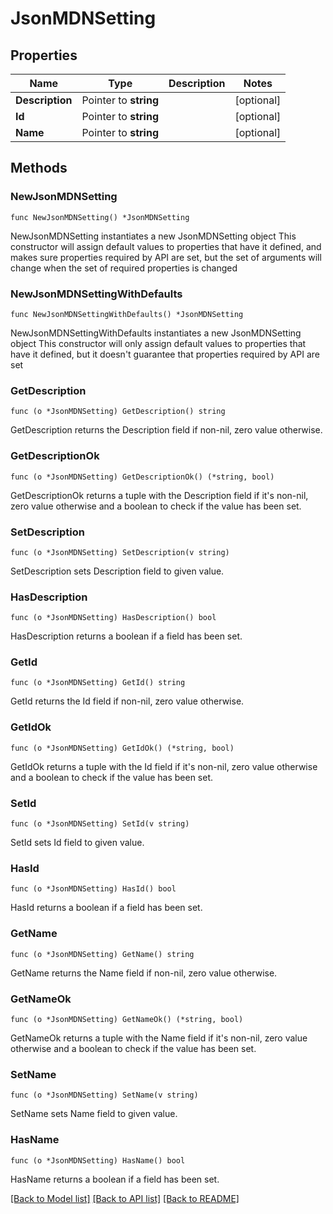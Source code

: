 # JsonMDNSetting

## Properties

Name | Type | Description | Notes
------------ | ------------- | ------------- | -------------
**Description** | Pointer to **string** |  | [optional] 
**Id** | Pointer to **string** |  | [optional] 
**Name** | Pointer to **string** |  | [optional] 

## Methods

### NewJsonMDNSetting

`func NewJsonMDNSetting() *JsonMDNSetting`

NewJsonMDNSetting instantiates a new JsonMDNSetting object
This constructor will assign default values to properties that have it defined,
and makes sure properties required by API are set, but the set of arguments
will change when the set of required properties is changed

### NewJsonMDNSettingWithDefaults

`func NewJsonMDNSettingWithDefaults() *JsonMDNSetting`

NewJsonMDNSettingWithDefaults instantiates a new JsonMDNSetting object
This constructor will only assign default values to properties that have it defined,
but it doesn't guarantee that properties required by API are set

### GetDescription

`func (o *JsonMDNSetting) GetDescription() string`

GetDescription returns the Description field if non-nil, zero value otherwise.

### GetDescriptionOk

`func (o *JsonMDNSetting) GetDescriptionOk() (*string, bool)`

GetDescriptionOk returns a tuple with the Description field if it's non-nil, zero value otherwise
and a boolean to check if the value has been set.

### SetDescription

`func (o *JsonMDNSetting) SetDescription(v string)`

SetDescription sets Description field to given value.

### HasDescription

`func (o *JsonMDNSetting) HasDescription() bool`

HasDescription returns a boolean if a field has been set.

### GetId

`func (o *JsonMDNSetting) GetId() string`

GetId returns the Id field if non-nil, zero value otherwise.

### GetIdOk

`func (o *JsonMDNSetting) GetIdOk() (*string, bool)`

GetIdOk returns a tuple with the Id field if it's non-nil, zero value otherwise
and a boolean to check if the value has been set.

### SetId

`func (o *JsonMDNSetting) SetId(v string)`

SetId sets Id field to given value.

### HasId

`func (o *JsonMDNSetting) HasId() bool`

HasId returns a boolean if a field has been set.

### GetName

`func (o *JsonMDNSetting) GetName() string`

GetName returns the Name field if non-nil, zero value otherwise.

### GetNameOk

`func (o *JsonMDNSetting) GetNameOk() (*string, bool)`

GetNameOk returns a tuple with the Name field if it's non-nil, zero value otherwise
and a boolean to check if the value has been set.

### SetName

`func (o *JsonMDNSetting) SetName(v string)`

SetName sets Name field to given value.

### HasName

`func (o *JsonMDNSetting) HasName() bool`

HasName returns a boolean if a field has been set.


[[Back to Model list]](../README.md#documentation-for-models) [[Back to API list]](../README.md#documentation-for-api-endpoints) [[Back to README]](../README.md)


